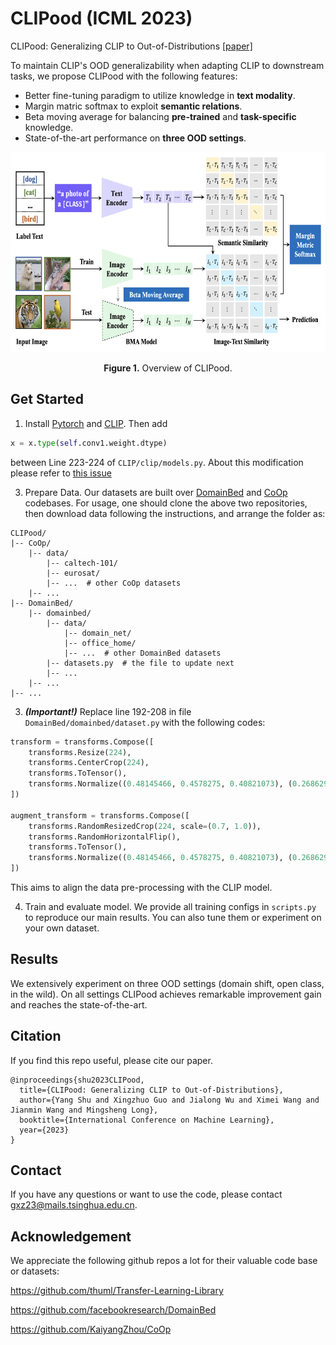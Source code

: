 # CLIPood (ICML 2023)

CLIPood: Generalizing CLIP to Out-of-Distributions [[paper]](https://arxiv.org/abs/2302.00864)

To maintain CLIP's OOD generalizability when adapting CLIP to downstream tasks, we propose CLIPood with the following features:
- Better fine-tuning paradigm to utilize knowledge in **text modality**.
- Margin matric softmax to exploit **semantic relations**.
- Beta moving average for balancing **pre-trained** and **task-specific** knowledge.
- State-of-the-art performance on **three OOD settings**.

<p align="center">
<img src=".\figs\overview.png" height = "320" alt="" align=center />
<br><br>
<b>Figure 1.</b> Overview of CLIPood.
</p>

## Get Started

1. Install [Pytorch](https://pytorch.org/) and [CLIP](https://github.com/openai/CLIP). Then add
```python
x = x.type(self.conv1.weight.dtype)
```
between Line 223-224 of `CLIP/clip/models.py`. About this modification please refer to [this issue](https://github.com/openai/CLIP/issues/386)

3. Prepare Data. Our datasets are built over [DomainBed](https://github.com/facebookresearch/DomainBed) and [CoOp](https://github.com/KaiyangZhou/CoOp) codebases. For usage, one should clone the above two repositories, then download data following the instructions, and arrange the folder as:
```plain
CLIPood/
|-- CoOp/
    |-- data/
        |-- caltech-101/
        |-- eurosat/
        |-- ...  # other CoOp datasets
    |-- ...
|-- DomainBed/
    |-- domainbed/
        |-- data/
            |-- domain_net/
            |-- office_home/
            |-- ...  # other DomainBed datasets
        |-- datasets.py  # the file to update next
        |-- ...
    |-- ...
|-- ...
```

3. ***(Important!)*** Replace line 192-208 in file `DomainBed/domainbed/dataset.py` with the following codes:
```python
transform = transforms.Compose([
    transforms.Resize(224),
    transforms.CenterCrop(224),
    transforms.ToTensor(),
    transforms.Normalize((0.48145466, 0.4578275, 0.40821073), (0.26862954, 0.26130258, 0.27577711)),
])

augment_transform = transforms.Compose([
    transforms.RandomResizedCrop(224, scale=(0.7, 1.0)),
    transforms.RandomHorizontalFlip(),
    transforms.ToTensor(),
    transforms.Normalize((0.48145466, 0.4578275, 0.40821073), (0.26862954, 0.26130258, 0.27577711)),
])
```

This aims to align the data pre-processing with the CLIP model.

4. Train and evaluate model. We provide all training configs in `scripts.py` to reproduce our main results. You can also tune them or experiment on your own dataset.

## Results

We extensively experiment on three OOD settings (domain shift, open class, in the wild). On all settings CLIPood achieves remarkable improvement gain and reaches the state-of-the-art.

## Citation
If you find this repo useful, please cite our paper.

```plain
@inproceedings{shu2023CLIPood,
  title={CLIPood: Generalizing CLIP to Out-of-Distributions},
  author={Yang Shu and Xingzhuo Guo and Jialong Wu and Ximei Wang and Jianmin Wang and Mingsheng Long},
  booktitle={International Conference on Machine Learning},
  year={2023}
}
```

## Contact

If you have any questions or want to use the code, please contact [gxz23@mails.tsinghua.edu.cn](mailto:gxz23@mails.tsinghua.edu.cn).

## Acknowledgement

We appreciate the following github repos a lot for their valuable code base or datasets:

https://github.com/thuml/Transfer-Learning-Library

https://github.com/facebookresearch/DomainBed

https://github.com/KaiyangZhou/CoOp
